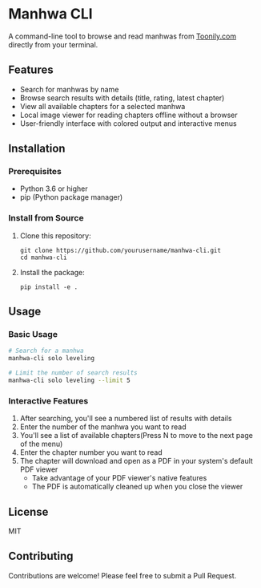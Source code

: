 # Manhwa CLI

A command-line tool to browse and read manhwas from [Toonily.com](https://toonily.com) directly from your terminal.

## Features

- Search for manhwas by name
- Browse search results with details (title, rating, latest chapter)
- View all available chapters for a selected manhwa
- Local image viewer for reading chapters offline without a browser
- User-friendly interface with colored output and interactive menus

## Installation

### Prerequisites

- Python 3.6 or higher
- pip (Python package manager)

### Install from Source

1. Clone this repository:
   ```
   git clone https://github.com/yourusername/manhwa-cli.git
   cd manhwa-cli
   ```

2. Install the package:
   ```
   pip install -e .
   ```

## Usage

### Basic Usage

```bash
# Search for a manhwa
manhwa-cli solo leveling

# Limit the number of search results
manhwa-cli solo leveling --limit 5
```

### Interactive Features

1. After searching, you'll see a numbered list of results with details
2. Enter the number of the manhwa you want to read
3. You'll see a list of available chapters(Press N to move to the next page of the menu)
4. Enter the chapter number you want to read
5. The chapter will download and open as a PDF in your system's default PDF viewer
   - Take advantage of your PDF viewer's native features
   - The PDF is automatically cleaned up when you close the viewer


## License

MIT

## Contributing

Contributions are welcome! Please feel free to submit a Pull Request. 